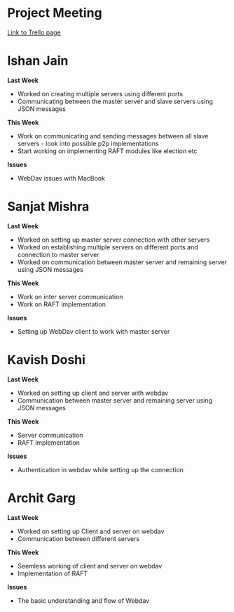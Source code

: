 # Project Meeting

<a href= "https://trello.com/b/fykgWYK4/untitled-board">Link to Trello page</a>

# Ishan Jain
**Last Week**
  - Worked on creating multiple servers using different ports
  - Communicating between the master server and slave servers using JSON messages
 
 **This Week**
  - Work on communicating and sending messages between all slave servers - look into possible p2p implementations
  - Start working on implementing RAFT modules like election etc
 
 **Issues**
  - WebDav issues with MacBook
  
# Sanjat Mishra
**Last Week**
  - Worked on setting up master server connection with other servers
  - Worked on establishing multiple servers on different ports and connection to master server
  - Worked on communication between master server and remaining server using JSON messages
    
**This Week**
  - Work on inter server communication 
  - Work on RAFT implementation
      
**Issues**
  - Setting up WebDav client to work with master server
    
# Kavish Doshi
**Last Week**
  - Worked on setting up client and server with webdav
  - Communication between master server and remaining server using JSON messages

 **This Week**
  - Server communication 
  - RAFT implementation
 
 **Issues**
  - Authentication in webdav while setting up the connection
  
   
# Archit Garg
**Last Week**
  - Worked on setting up Client and server on webdav
  - Communication between different servers
  
**This Week**
  - Seemless working of client and server on webdav
  - Implementation of RAFT

**Issues**
  - The basic understanding and flow of Webdav

